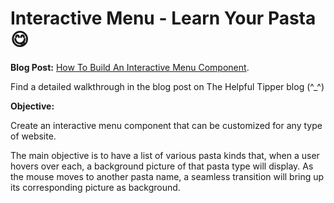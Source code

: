 # Interactive Menu - Learn Your Pasta :yum:

**Blog Post:** [How To Build An Interactive Menu Component](https://thehelpfultipper.com/how-to-build-an-interactive-menu-component/).

Find a detailed walkthrough in the blog post on The Helpful Tipper blog (^_^)

**Objective:**

Create an interactive menu component that can be customized for any type of website.

The main objective is to have a list of various pasta kinds that, when a user hovers over each, a background picture of that pasta type will display. As the mouse moves to another pasta name, a seamless transition will bring up its corresponding picture as background.

